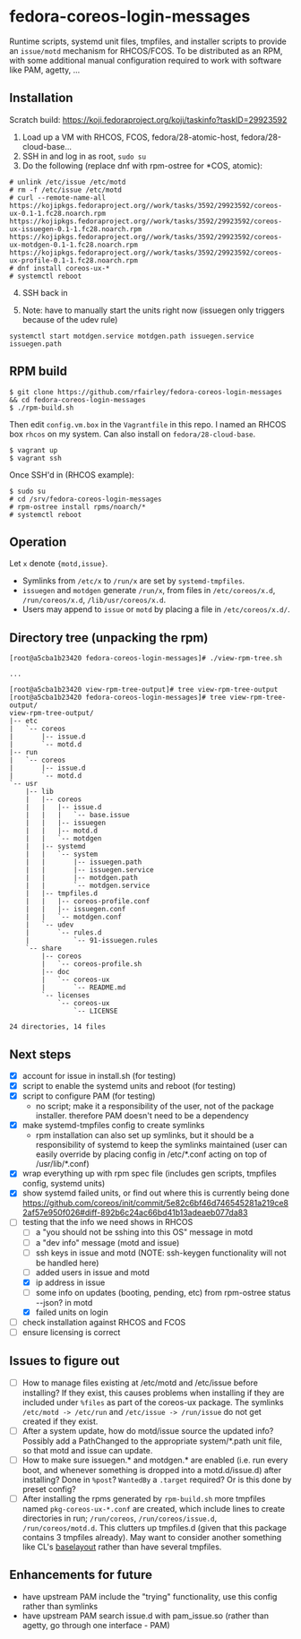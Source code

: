 # fedora-coreos-login-messages

Runtime scripts, systemd unit files, tmpfiles, and installer scripts to provide an `issue/motd` mechanism for RHCOS/FCOS. To be distributed as an RPM, with some additional manual configuration required to work with software like PAM, agetty, ...

## Installation

Scratch build: https://koji.fedoraproject.org/koji/taskinfo?taskID=29923592

1. Load up a VM with RHCOS, FCOS, fedora/28-atomic-host, fedora/28-cloud-base...
2. SSH in and log in as root, `sudo su`
3. Do the following (replace dnf with rpm-ostree for \*COS, atomic):

```
# unlink /etc/issue /etc/motd
# rm -f /etc/issue /etc/motd
# curl --remote-name-all https://kojipkgs.fedoraproject.org//work/tasks/3592/29923592/coreos-ux-0.1-1.fc28.noarch.rpm https://kojipkgs.fedoraproject.org//work/tasks/3592/29923592/coreos-ux-issuegen-0.1-1.fc28.noarch.rpm https://kojipkgs.fedoraproject.org//work/tasks/3592/29923592/coreos-ux-motdgen-0.1-1.fc28.noarch.rpm https://kojipkgs.fedoraproject.org//work/tasks/3592/29923592/coreos-ux-profile-0.1-1.fc28.noarch.rpm
# dnf install coreos-ux-*
# systemctl reboot
```

4. SSH back in

5. Note: have to manually start the units right now (issuegen only triggers because of the udev rule)

```
systemctl start motdgen.service motdgen.path issuegen.service issuegen.path
```

## RPM build

```
$ git clone https://github.com/rfairley/fedora-coreos-login-messages && cd fedora-coreos-login-messages
$ ./rpm-build.sh
```

Then edit `config.vm.box` in the `Vagrantfile` in this repo. I named an RHCOS box `rhcos` on my system. Can also install on `fedora/28-cloud-base`.

```
$ vagrant up
$ vagrant ssh
```

Once SSH'd in (RHCOS example):

```
$ sudo su
# cd /srv/fedora-coreos-login-messages
# rpm-ostree install rpms/noarch/*
# systemctl reboot
```

## Operation

Let `x` denote `{motd,issue}`.

- Symlinks from `/etc/x` to `/run/x` are set by `systemd-tmpfiles`.
- `issuegen` and `motdgen` generate `/run/x`, from files in `/etc/coreos/x.d`, `/run/coreos/x.d`, `/lib/usr/coreos/x.d`.
- Users may append to `issue` or `motd` by placing a file in `/etc/coreos/x.d/`.

## Directory tree (unpacking the rpm)

```
[root@a5cba1b23420 fedora-coreos-login-messages]# ./view-rpm-tree.sh

...

[root@a5cba1b23420 view-rpm-tree-output]# tree view-rpm-tree-output
[root@a5cba1b23420 fedora-coreos-login-messages]# tree view-rpm-tree-output/
view-rpm-tree-output/
|-- etc
|   `-- coreos
|       |-- issue.d
|       `-- motd.d
|-- run
|   `-- coreos
|       |-- issue.d
|       `-- motd.d
`-- usr
    |-- lib
    |   |-- coreos
    |   |   |-- issue.d
    |   |   |   `-- base.issue
    |   |   |-- issuegen
    |   |   |-- motd.d
    |   |   `-- motdgen
    |   |-- systemd
    |   |   `-- system
    |   |       |-- issuegen.path
    |   |       |-- issuegen.service
    |   |       |-- motdgen.path
    |   |       `-- motdgen.service
    |   |-- tmpfiles.d
    |   |   |-- coreos-profile.conf
    |   |   |-- issuegen.conf
    |   |   `-- motdgen.conf
    |   `-- udev
    |       `-- rules.d
    |           `-- 91-issuegen.rules
    `-- share
        |-- coreos
        |   `-- coreos-profile.sh
        |-- doc
        |   `-- coreos-ux
        |       `-- README.md
        `-- licenses
            `-- coreos-ux
                `-- LICENSE

24 directories, 14 files
```

## Next steps
- [x] account for issue in install.sh (for testing)
- [x] script to enable the systemd units and reboot (for testing)
- [x] script to configure PAM (for testing)
    - no script; make it a responsibility of the user, not of the package installer. therefore PAM doesn't need to be a dependency
- [x] make systemd-tmpfiles config to create symlinks
    - rpm installation can also set up symlinks, but it should be a responsibility of systemd to keep the symlinks maintained (user can easily override by placing config in /etc/\*.conf acting on top of /usr/lib/\*.conf)
- [x] wrap everything up with rpm spec file (includes gen scripts, tmpfiles config, systemd units)
- [x] show systemd failed units, or find out where this is currently being done https://github.com/coreos/init/commit/5e82c6bf46d746545281a219ce82af57e950f026#diff-892b6c24ac66bd41b13adeaeb077da83
- [ ] testing that the info we need shows in RHCOS
  - [ ] a "you should not be sshing into this OS" message in motd
  - [ ] a "dev info" message (motd and issue)
  - [ ] ssh keys in issue and motd (NOTE: ssh-keygen functionality will not be handled here)
  - [ ] added users in issue and motd
  - [x] ip address in issue
  - [ ] some info  on updates (booting, pending, etc) from rpm-ostree status --json? in motd
  - [x] failed units on login
- [ ] check installation against RHCOS and FCOS
- [ ] ensure licensing is correct

## Issues to figure out

- [ ] How to manage files existing at /etc/motd and /etc/issue before installing? If they exist, this causes problems when installing if they are included under `%files` as part of the coreos-ux package. The symlinks `/etc/motd -> /etc/run` and `/etc/issue -> /run/issue` do not get created if they exist.
- [ ] After a system update, how do motd/issue source the updated info? Possibly add a PathChanged to the appropriate system/\*.path unit file, so that motd and issue can update.
- [ ] How to make sure issuegen.* and motdgen.* are enabled (i.e. run every boot, and whenever something is dropped into a motd.d/issue.d) after installing? Done in `%post`? `WantedBy` a `.target` required? Or is this done by preset config?
- [ ] After installing the rpms generated by `rpm-build.sh` more tmpfiles named `pkg-coreos-ux-*.conf` are
created, which include lines to create directories in run; `/run/coreos`, `/run/coreos/issue.d`, `/run/coreos/motd.d`. This clutters up tmpfiles.d (given that this package contains 3 tmpfiles already). May want to consider another something like CL's [baselayout](https://github.com/coreos/baselayout/blob/master/tmpfiles.d/baselayout.conf) rather than have several tmpfiles.

## Enhancements for future
- have upstream PAM include the "trying" functionality, use this config rather than symlinks
- have upstream PAM search issue.d with pam_issue.so (rather than agetty, go through one interface - PAM)
